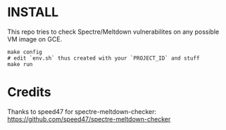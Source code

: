 INSTALL
=======

This repo tries to check Spectre/Meltdown vulnerabilites on any possible VM
image on GCE.

    make config
    # edit `env.sh` thus created with your `PROJECT_ID` and stuff
    make run

Credits
=======

Thanks to speed47 for spectre-meltdown-checker: https://github.com/speed47/spectre-meltdown-checker

